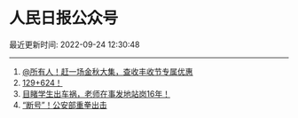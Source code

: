 # 人民日报公众号

最近更新时间: 2022-09-24 12:30:48

--- 
1. [@所有人！赶一场金秋大集，查收丰收节专属优惠](https://mp.weixin.qq.com/s/4uSMEODE7bc91Xrx-56ktw) 
2. [129+624！](https://mp.weixin.qq.com/s/OVqsomLJ-ZbvqxFk3AA6-Q) 
3. [目睹学生出车祸，老师在事发地站岗16年！](https://mp.weixin.qq.com/s/8GWbpsTpvysQCNWFwH_Dlw) 
4. [“断号”！公安部重拳出击](https://mp.weixin.qq.com/s/l3hU1zNVf5Uv3GbNv6mTZA) 
